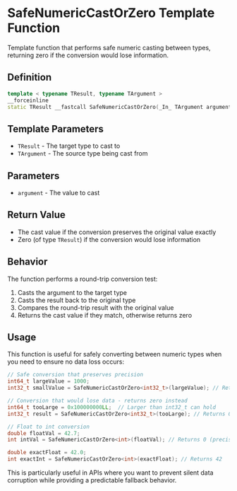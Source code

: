 # SafeNumericCastOrZero Template Function

Template function that performs safe numeric casting between types, returning zero if the conversion would lose information.

## Definition

```cpp
template < typename TResult, typename TArgument >
__forceinline
static TResult __fastcall SafeNumericCastOrZero(_In_ TArgument argument);
```

## Template Parameters

- `TResult` - The target type to cast to
- `TArgument` - The source type being cast from

## Parameters

- `argument` - The value to cast

## Return Value

- The cast value if the conversion preserves the original value exactly
- Zero (of type `TResult`) if the conversion would lose information

## Behavior

The function performs a round-trip conversion test:
1. Casts the argument to the target type
2. Casts the result back to the original type
3. Compares the round-trip result with the original value
4. Returns the cast value if they match, otherwise returns zero

## Usage

This function is useful for safely converting between numeric types when you need to ensure no data loss occurs:

```cpp
// Safe conversion that preserves precision
int64_t largeValue = 1000;
int32_t smallValue = SafeNumericCastOrZero<int32_t>(largeValue); // Returns 1000

// Conversion that would lose data - returns zero instead
int64_t tooLarge = 0x100000000LL;  // Larger than int32_t can hold
int32_t result = SafeNumericCastOrZero<int32_t>(tooLarge); // Returns 0

// Float to int conversion
double floatVal = 42.7;
int intVal = SafeNumericCastOrZero<int>(floatVal); // Returns 0 (precision loss)

double exactFloat = 42.0;
int exactInt = SafeNumericCastOrZero<int>(exactFloat); // Returns 42
```

This is particularly useful in APIs where you want to prevent silent data corruption while providing a predictable fallback behavior.
